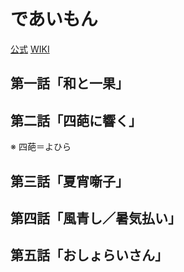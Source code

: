 # であいもん

[公式](https://deaimon.jp/) 
[WIKI](https://ja.wikipedia.org/wiki/%E5%8F%B2%E4%B8%8A%E6%9C%80%E5%BC%B7%E3%81%AE%E5%A4%A7%E9%AD%94%E7%8E%8B%E3%80%81%E6%9D%91%E4%BA%BAA%E3%81%AB%E8%BB%A2%E7%94%9F%E3%81%99%E3%82%8B) 

## 第一話「和と一果」

## 第二話「四葩に響く」

※ 四葩＝よひら

## 第三話「夏宵噺子」

## 第四話「風青し／暑気払い」

## 第五話「おしょらいさん」
